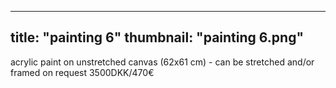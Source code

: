 ---
title: "painting 6"
thumbnail: "painting 6.png"
--
acrylic paint on unstretched canvas (62x61 cm) - can be stretched and/or framed on request
3500DKK/470€